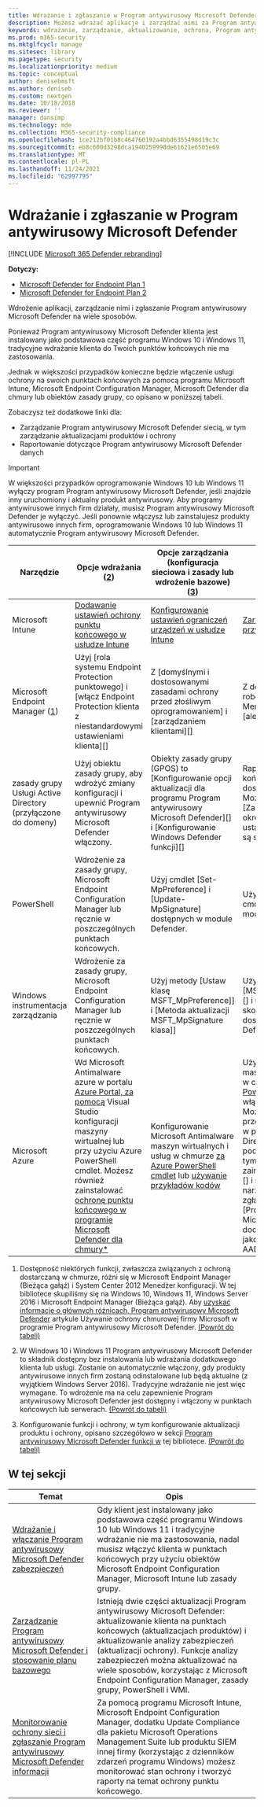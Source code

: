 ```yaml
---
title: Wdrażanie i zgłaszanie w Program antywirusowy Microsoft Defender
description: Możesz wdrażać aplikacje i zarządzać nimi za Program antywirusowy Microsoft Defender Intune, Microsoft Endpoint Configuration Manager, zasady grupy, PowerShell lub WMI
keywords: wdrażanie, zarządzanie, aktualizowanie, ochrona, Program antywirusowy Microsoft Defender
ms.prod: m365-security
ms.mktglfcycl: manage
ms.sitesec: library
ms.pagetype: security
ms.localizationpriority: medium
ms.topic: conceptual
author: denisebmsft
ms.author: deniseb
ms.custom: nextgen
ms.date: 10/18/2018
ms.reviewer: ''
manager: dansimp
ms.technology: mde
ms.collection: M365-security-compliance
ms.openlocfilehash: 1ce212bf01b8c464760192a4bbd6355498d19c3c
ms.sourcegitcommit: eb8c600d3298dca1940259998de61621e6505e69
ms.translationtype: MT
ms.contentlocale: pl-PL
ms.lasthandoff: 11/24/2021
ms.locfileid: "62997795"
---
```

# <a name="deploy-manage-and-report-on-microsoft-defender-antivirus"></a>Wdrażanie i zgłaszanie w Program antywirusowy Microsoft Defender

[!INCLUDE [Microsoft 365 Defender rebranding](../../includes/microsoft-defender.md)]


**Dotyczy:**

- [Microsoft Defender for Endpoint Plan 1](https://go.microsoft.com/fwlink/p/?linkid=2154037)
- [Microsoft Defender for Endpoint Plan 2](https://go.microsoft.com/fwlink/p/?linkid=2154037)

Wdrożenie aplikacji, zarządzanie nimi i zgłaszanie Program antywirusowy Microsoft Defender na wiele sposobów.

Ponieważ Program antywirusowy Microsoft Defender klienta jest instalowany jako podstawowa część programu Windows 10 i Windows 11, tradycyjne wdrażanie klienta do Twoich punktów końcowych nie ma zastosowania.

Jednak w większości przypadków konieczne będzie włączenie usługi ochrony na swoich punktach końcowych za pomocą programu Microsoft Intune, Microsoft Endpoint Configuration Manager, Microsoft Defender dla chmury lub obiektów zasady grupy, co opisano w poniższej tabeli.

Zobaczysz też dodatkowe linki dla:

- Zarządzanie Program antywirusowy Microsoft Defender siecią, w tym zarządzanie aktualizacjami produktów i ochrony
- Raportowanie dotyczące Program antywirusowy Microsoft Defender danych

> [!IMPORTANT]
> W większości przypadków oprogramowanie Windows 10 lub Windows 11 wyłączy program Program antywirusowy Microsoft Defender, jeśli znajdzie inny uruchomiony i aktualny produkt antywirusowy. Aby programy antywirusowe innych firm działały, musisz Program antywirusowy Microsoft Defender je wyłączyć. Jeśli ponownie włączysz lub zainstalujesz produkty antywirusowe innych firm, oprogramowanie Windows 10 lub Windows 11 automatycznie Program antywirusowy Microsoft Defender.

Narzędzie|Opcje wdrażania (<a href="#fn2" id="ref2">2</a>)|Opcje zarządzania (konfiguracja sieciowa i zasady lub wdrożenie bazowe) ([3](#fn3))|Opcje raportowania
---|---|---|---
Microsoft Intune|[Dodawanie ustawień ochrony punktu końcowego w usłudze Intune](/intune/endpoint-protection-configure)|[Konfigurowanie ustawień ograniczeń urządzeń w usłudze Intune](/intune/device-restrictions-configure)| [Zarządzanie urządzeniami przy użyciu konsoli Intune](/intune/device-management)
Microsoft Endpoint Manager ([1](#fn1))|Użyj [rola systemu Endpoint Protection punktowego] i [włącz Endpoint Protection klienta z niestandardowymi ustawieniami klienta][]|Z [domyślnymi i dostosowanymi zasadami ochrony przed złośliwym oprogramowaniem] i [zarządzaniem klientami][]|Z domyślnym obszarem roboczym monitorowania Menedżer konfiguracji[] i [alerty e-mail][]
zasady grupy Usługi Active Directory (przyłączone do domeny)|Użyj obiektu zasady grupy, aby wdrożyć zmiany konfiguracji i upewnić Program antywirusowy Microsoft Defender włączony.|Obiekty zasady grupy (GPOS) to [Konfigurowanie opcji aktualizacji dla programu Program antywirusowy Microsoft Defender][] i [Konfigurowanie Windows Defender funkcji][]|Raportowanie punktu końcowego nie jest dostępne w zasady grupy. Możesz wygenerować listę [Zasady grupy, aby określić, czy jakieś ustawienia lub zasady nie są stosowane][]
PowerShell|Wdrożenie za zasady grupy, Microsoft Endpoint Configuration Manager lub ręcznie w poszczególnych punktach końcowych.|Użyj cmdlet [Set-MpPreference] i [Update-MpSignature] dostępnych w module Defender.|Użyj odpowiednich [Get- cmdlet dostępnych w module Defender][]
Windows instrumentacja zarządzania|Wdrożenie za zasady grupy, Microsoft Endpoint Configuration Manager lub ręcznie w poszczególnych punktach końcowych.|Użyj metody [Ustaw klasę MSFT_MpPreference]] i [Metoda aktualizacji MSFT_MpSignature klasa]]|Użyj klasy [MSFT_MpComputerStatus][] i uzyskaj metodę skojarzoną z klasami w dostawcy [Windows Defender WMIv2][]
Microsoft Azure|Wd Microsoft Antimalware azure w portalu [Azure Portal, za pomocą](/azure/security/azure-security-antimalware#antimalware-deployment-scenarios) Visual Studio konfiguracji maszyny wirtualnej lub przy użyciu Azure PowerShell cmdlet. Możesz również zainstalować [ochronę punktu końcowego w programie Microsoft Defender dla chmury*](/azure/security-center/security-center-install-endpoint-protection)|Konfigurowanie Microsoft Antimalware maszyn wirtualnych i usług w chmurze [za Azure PowerShell cmdlet](/azure/security/azure-security-antimalware#enable-and-configure-antimalware-using-powershell-cmdlets) lub [używanie przykładów kodów](https://gallery.technet.microsoft.com/Antimalware-For-Azure-5ce70efe)|Użyj Microsoft Antimalware maszyn wirtualnych i usług w chmurze z [Azure PowerShell cmdlet](/azure/security/azure-security-antimalware#enable-and-configure-antimalware-using-powershell-cmdlets), aby włączyć monitorowanie. Możesz również przeglądać raporty użycia w programie Azure Active Directory, aby ustalić podejrzaną aktywność, w tym raport [Być może zainfekowane urządzenia][] i skonfigurować narzędzie SIEM do zgłaszania zdarzeń [Program antywirusowy Microsoft Defender][] i dodawania tego narzędzia jako aplikacji w programie AAD.

1. <span id="fn1" />Dostępność niektórych funkcji, zwłaszcza związanych z ochroną dostarczaną w chmurze, różni się w Microsoft Endpoint Manager (Bieżąca gałąź) i System Center 2012 Menedżer konfiguracji. W tej bibliotece skupiliśmy się na Windows 10, Windows 11, Windows Server 2016 i Microsoft Endpoint Manager (Bieżąca gałąź). Aby [uzyskać informacje o głównych różnicach, Program antywirusowy Microsoft Defender](cloud-protection-microsoft-defender-antivirus.md) artykule Używanie ochrony chmurowej firmy Microsoft w programie Program antywirusowy Microsoft Defender. [(Powrót do tabeli)](#ref2)

2. <span id="fn2" />W Windows 10 i Windows 11 Program antywirusowy Microsoft Defender to składnik dostępny bez instalowania lub wdrażania dodatkowego klienta lub usługi. Zostanie on automatycznie włączony, gdy produkty antywirusowe innych firm zostaną odinstalowane lub będą aktualne (z wyjątkiem Windows Server 2016). Tradycyjne wdrażanie nie jest więc wymagane. To wdrożenie ma na celu zapewnienie Program antywirusowy Microsoft Defender jest dostępny i włączony w punktach końcowych lub serwerach. [(Powrót do tabeli)](#ref2)

3. <span id="fn3" />Konfigurowanie funkcji i ochrony, w tym konfigurowanie aktualizacji produktu i ochrony, opisano szczegółowo w sekcji [Program antywirusowy Microsoft Defender funkcji w](configure-notifications-microsoft-defender-antivirus.md) tej bibliotece. [(Powrót do tabeli)](#ref2)

## <a name="in-this-section"></a>W tej sekcji

Temat | Opis
---|---
[Wdrażanie i włączanie Program antywirusowy Microsoft Defender zabezpieczeń](deploy-microsoft-defender-antivirus.md) | Gdy klient jest instalowany jako podstawowa część programu Windows 10 lub Windows 11 i tradycyjne wdrażanie nie ma zastosowania, nadal musisz włączyć klienta w punktach końcowych przy użyciu obiektów Microsoft Endpoint Configuration Manager, Microsoft Intune lub zasady grupy.
[Zarządzanie Program antywirusowy Microsoft Defender i stosowanie planu bazowego](manage-updates-baselines-microsoft-defender-antivirus.md) | Istnieją dwie części aktualizacji Program antywirusowy Microsoft Defender: aktualizowanie klienta na punktach końcowych (aktualizacjach produktów) i aktualizowanie analizy zabezpieczeń (aktualizacji ochrony). Funkcje analizy zabezpieczeń można aktualizować na wiele sposobów, korzystając z Microsoft Endpoint Configuration Manager, zasady grupy, PowerShell i WMI.
[Monitorowanie ochrony sieci i zgłaszanie Program antywirusowy Microsoft Defender informacji](report-monitor-microsoft-defender-antivirus.md) | Za pomocą programu Microsoft Intune, Microsoft Endpoint Configuration Manager, dodatku Update Compliance dla pakietu Microsoft Operations Management Suite lub produktu SIEM innej firmy (korzystając z dzienników zdarzeń programu Windows) możesz monitorować stan ochrony i tworzyć raporty na temat ochrony punktu końcowego.
